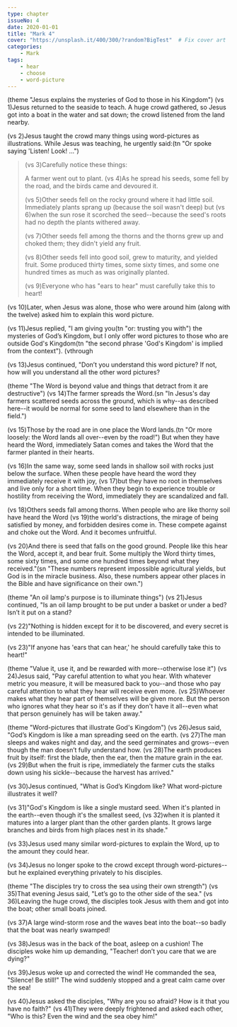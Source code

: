 ```yaml
---
type: chapter
issueNo: 4
date: 2020-01-01
title: "Mark 4"
cover: "https://unsplash.it/400/300/?random?BigTest"  # Fix cover art
categories: 
    - Mark
tags:
    - hear
    - choose
    - word-picture
---
```

(theme "Jesus explains the mysteries of God to those in his Kingdom")
(vs 1)Jesus returned to the seaside to teach.  A huge crowd gathered, so Jesus got into a boat in the water and sat down; the crowd listened from the land nearby.

(vs 2)Jesus taught the crowd many things using word-pictures as illustrations.  While Jesus was teaching, he urgently said:(tn "Or spoke saying 'Listen!  Look! ...")

> (vs 3)Carefully notice these things:
>
> A farmer went out to plant.  (vs 4)As he spread his seeds, some fell by the road, and the birds came and devoured it.  
>
> (vs 5)Other seeds fell on the rocky ground where it had little soil.  Immediately plants sprang up (because the soil wasn't deep) but (vs 6)when the sun rose it scorched the seed--because the seed's roots had no depth the plants withered away.  
>
> (vs 7)Other seeds fell among the thorns and the thorns grew up and choked them; they didn't yield any fruit.  
>
> (vs 8)Other seeds fell into good soil, grew to maturity, and yielded fruit.  Some produced thirty times, some sixty times, and some one hundred times as much as was originally planted.
>
> (vs 9)Everyone who has "ears to hear" must carefully take this to heart!

(vs 10)Later, when Jesus was alone, those who were around him (along with the twelve) asked him to explain this word picture.

(vs 11)Jesus replied, "I am giving you(tn "or: trusting you with") the mysteries of God’s Kingdom, but I only offer word pictures to those who are outside God's Kingdom(tn "the second phrase 'God's Kingdom' is implied from the context").  (vthrough

(vs 13)Jesus continued, "Don’t you understand this word picture? If not, how will you understand all the other word pictures?  

(theme "The Word is beyond value and things that detract from it are destructive")
(vs 14)The farmer spreads the Word.(sn "In Jesus's day farmers scattered seeds across the ground, which is why--as described here--it would be normal for some seed to land elsewhere than in the field.")

(vs 15)Those by the road are in one place the Word lands.(tn "Or more loosely: the Word lands all over--even by the road!")  But when they have heard the Word, immediately Satan comes and takes the Word that the farmer planted in their hearts.  

(vs 16)In the same way, some seed lands in shallow soil with rocks just below the surface.  When these people have heard the word they immediately receive it with joy, (vs 17)but they have no root in themselves and live only for a short time.  When they begin to experience trouble or hostility from receiving the Word, immediately they are scandalized and fall.

(vs 18)Others seeds fall among thorns.  When people who are like thorny soil have heard the Word (vs 19)the world's distractions, the mirage of being satisfied by money, and forbidden desires come in.  These compete against and choke out the Word.  And it becomes unfruitful.

(vs 20)And there is seed that falls on the good ground.  People like this hear the Word, accept it, and bear fruit.  Some multiply the Word thirty times, some sixty times, and some one hundred times beyond what they received."(sn "These numbers represent impossible agricultural yields, but God is in the miracle business.  Also, these numbers appear other places in the Bible and have significance on their own.")

(theme "An oil lamp's purpose is to illuminate things")
(vs 21)Jesus continued, "Is an oil lamp brought to be put under a basket or under a bed? Isn’t it put on a stand?  

(vs 22)"Nothing is hidden except for it to be discovered, and every secret is intended to be illuminated.

(vs 23)"If anyone has 'ears that can hear,' he should carefully take this to heart!"  

(theme "Value it, use it, and be rewarded with more--otherwise lose it")
(vs 24)Jesus said, "Pay careful attention to what you hear.  With whatever metric you measure, it will be measured back to you--and those who pay careful attention to what they hear will receive even more.  (vs 25)Whoever makes what they hear part of themselves will be given more.  But the person who ignores what they hear so it's as if they don't have it all--even what that person genuinely has will be taken away." 

(theme "Word-pictures that illustrate God's Kingdom")
(vs 26)Jesus said, "God’s Kingdom is like a man spreading seed on the earth.  (vs 27)The man sleeps and wakes night and day, and the seed germinates and grows--even though the man doesn’t fully understand how.  (vs 28)The earth produces fruit by itself: first the blade, then the ear, then the mature grain in the ear.  (vs 29)But when the fruit is ripe, immediately the farmer cuts the stalks down using his sickle--because the harvest has arrived."

(vs 30)Jesus continued, "What is God’s Kingdom like?  What word-picture illustrates it well?  

(vs 31)"God's Kingdom is like a single mustard seed.  When it's planted in the earth--even though it's the smallest seed, (vs 32)when it is planted it matures into a larger plant than the other garden plants.  It grows large branches and birds from high places nest in its shade."

(vs 33)Jesus used many similar word-pictures to explain the Word, up to the amount they could hear.

(vs 34)Jesus no longer spoke to the crowd except through word-pictures--but he explained everything privately to his disciples.

(theme "The disciples try to cross the sea using their own strength")
(vs 35)That evening Jesus said, "Let’s go to the other side of the sea."  (vs 36)Leaving the huge crowd, the disciples took Jesus with them and got into the boat; other small boats joined.  

(vs 37)A large wind-storm rose and the waves beat into the boat--so badly that the boat was nearly swamped!

(vs 38)Jesus was in the back of the boat, asleep on a cushion!  The disciples woke him up demanding, "Teacher! don’t you care that we are dying?"

(vs 39)Jesus woke up and corrected the wind!  He commanded the sea, "Silence! Be still!"  The wind suddenly stopped and a great calm came over the sea!

(vs 40)Jesus asked the disciples, "Why are you so afraid?  How is it that you have no faith?"  (vs 41)They were deeply frightened and asked each other, "Who is this?  Even the wind and the sea obey him!"
